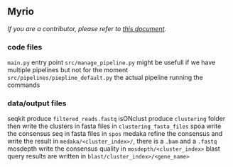 ## Myrio

_If you are a contributor, please refer to [this document](/CONTRIBUTING.md)._

### code files
`main.py`                             entry point
`src/manage_pipeline.py`              might be usefull if we have multiple pipelines but not for the moment
`src/pipelines/piepline_default.py`   the actual pipeline running the commands

### data/output files
seqkit produce `filtered_reads.fastq`
isONclust produce `clustering` folder then write the clusters in fasta files in `clustering_fasta_files`
spoa write the consensus seq in fasta files in `spos`
medaka refine the consensus and write the result in `medaka/<cluster_index>/`, there is a `.bam` and a `.fastq`
mosdepth write the consensus quality in `mosdepth/<cluster_index>`
blast query results are written in `blast/cluster_index>/<gene_name>` 